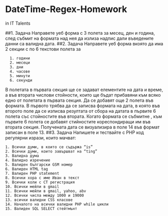 # DateTime-Regex-Homework
in IT Talents

##1. Задача
Направете уеб форма с 3 полета за месец, ден и година,
след събмит на формата над нея да излиза надпис дали
въведените данни са валидна дата.
##2. Задача
Направете уеб форма вкоято да има 2 секции с по 6 текстови полета за

      1. години
      2. месеци
      3. дни
      4. часове
      5. минути
      6. секунди
В полетата в първата секция ще се задават елементите на дата
и време, a във втората числови стойности, които ще бъдат
прибавяни към всяко едно от полетата в първата секция.
Да се добавят още 2 полета във формата. В първото трябва да
се записва формата на дата, в която във второто поле да се
изписва резултата от сбора на датата в първите 6 полета със
стойностите във втората.
Когато формата се събмитне , към първите 6 полета се добавят
стийностите кореспондиращи им във втората секция.
Получената дата се визуализира в поле 14 във формат записан
в поле 13.
##3. Задача
Напишете и тествайте с PHP код регулярни изрази, които мачват:

    1. Всички думи, в които се съдържа “is”
    2. Всички думи, които завършват на “ting”
    3. Валидна дума
    4. Валидно изречение
    5. Валиден български GSM номер
    6. Валиден HTML tag
    7. Валиден PHP statement
    8. Всички хора с име Иван в текст
    9. Всички коли с СТ регистрация
    10. Всички мейли в gmail
    11. Всички мейли в gmail, yahoo, abv
    12. Всички числа между 1000 и 19000
    13. всички валидни CSS класове
    14. Началото на всички валидни PHP while цикли
    15. Валиден SQL SELECT стейтмънт 
